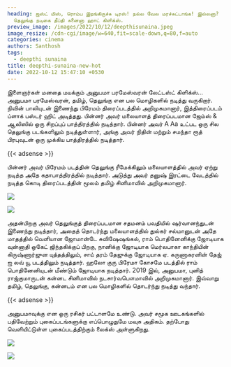```yaml
---
heading: ஜஸ்ட் மிஸ், ரொம்ப இறங்கிருச்சு டிரஸ்! நல்ல வேல மரச்சுட்டாங்க! இல்லனா?
  தெலுங்கு நடிகை தீப்தி சுனைனா ஹாட் கிளிக்ஸ்.
preview_image: /images/2022/10/12/deepthisunaina.jpeg
image_resize: /cdn-cgi/image/w=640,fit=scale-down,q=80,f=auto
categories: cinema
authors: Santhosh
tags:
  - deepthi sunaina
title: deepthi-sunaina-new-hot
date: 2022-10-12 15:47:10 +0530
---
```

இளைஞர்கள் மனதை மயக்கும் அனுபமா பரமேஸ்வரன் லேட்டஸ்ட் கிளிக்ஸ்...
அனுபமா பரமேஸ்வரன், தமிழ், தெலுங்கு என பல மொழிகளில் நடித்து வருகிறார். நிவின் பாலியுடன் இணைந்து பிரேமம் திரைப்படத்தில் அறிமுகமானார், இத்திரைப்படம் ப்ளாக் பஸ்டர் ஹிட் அடித்தது. பின்னர் அவர் மலையாளத் திரைப்படமான ஜேம்ஸ் & ஆலிஸில் ஒரு சிறப்புப் பாத்திரத்தில் நடித்தார். பின்னர் அவர் A Aa உட்பட ஒரு சில தெலுங்கு படங்களிலும் நடித்துள்ளார், அங்கு அவர் நிதின் மற்றும் சமந்தா ரூத் பிரபுவுடன் ஒரு முக்கிய பாத்திரத்தில் நடித்தார்.

{{< adsense >}}


பின்னர் அவர் பிரேமம் படத்தின் தெலுங்கு ரீமேக்கிலும் மலையாளத்தில் அவர் ஏற்று நடித்த அதே கதாபாத்திரத்தில் நடித்தார். அடுத்து அவர் தனுஷ் இரட்டை வேடத்தில் நடித்த கொடி திரைப்படத்தின் மூலம் தமிழ் சினிமாவில் அறிமுகமானார். 

![](/images/2022/10/12/deepthi-sunaina-new-hot.jpeg)

![](/images/2022/10/12/deepthi-sunaina-new-hot6.jpeg)

அதன்பிறகு அவர் தெலுங்குத் திரைப்படமான சதமனம் பவதியில் ஷர்வானந்துடன் இணைந்து நடித்தார், அதைத் தொடர்ந்து மலையாளத்தில் துல்கர் சல்மானுடன் அதே மாதத்தில் வெளியான ஜோமான்டே சுவிஷேஷங்கல், ராம் பொதினேனிக்கு ஜோடியாக வுன்னாதி ஒகேட் ஜிந்தகிக்குப் பிறகு, நானிக்கு ஜோடியாக மெர்லபாகா காந்தியின் கிருஷ்ணார்ஜுன யுத்தத்திலும், சாய் தரம் தேஜுக்கு ஜோடியாக ஏ. கருணாகரனின் தேஜ் ஐ லவ் யூ படத்திலும் நடித்தார். ஹலோ குரு பிரேமா கோசமே படத்தில் ராம் பொதினேனியுடன் மீண்டும் ஜோடியாக நடித்தார். 2019 இல், அனுபமா, புனித் ராஜ்குமாருடன் கன்னட சினிமாவில் நடசார்வபௌமாவில் அறிமுகமானார். இவ்வாறு தமிழ், தெலுங்கு, கன்னடம் என பல மொழிகளில் தொடர்ந்து நடித்து வந்தார்.

{{< adsense >}}


அனுபமாவுக்கு என ஒரு ரசிகர் பட்டாளமே உண்டு. அவர் சமூக ஊடகங்களில் பதிவேற்றும் புகைப்படங்களுக்கு எப்பொழுதுமே மவுசு அதிகம். தற்போது வெளியிட்டுள்ள புகைப்படத்திற்கும் லைக்ஸ் அள்ளுகிறது.

![](/images/2022/10/12/deepthi-sunaina-new-hot2.jpeg)

![](/images/2022/10/12/deepthi-sunaina-new-hot4.jpeg)